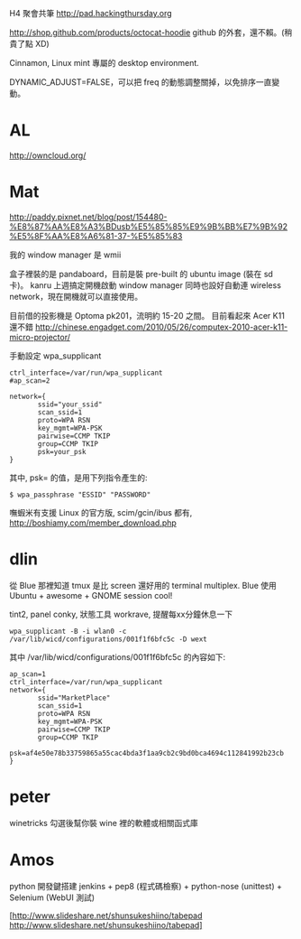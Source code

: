 


H4 聚會共筆 <http://pad.hackingthursday.org>


<http://shop.github.com/products/octocat-hoodie>
github 的外套，還不賴。(稍貴了點 XD)

Cinnamon, Linux mint 專屬的 desktop environment.


DYNAMIC_ADJUST=FALSE，可以把 freq 的動態調整關掉，以免排序一直變動。

# AL

<http://owncloud.org/>

# Mat

<http://paddy.pixnet.net/blog/post/154480-%E8%87%AA%E8%A3%BDusb%E5%85%85%E9%9B%BB%E7%9B%92%E5%8F%AA%E8%A6%81-37-%E5%85%83>

我的 window manager 是 wmii

盒子裡裝的是 pandaboard，目前是裝 pre-built 的 ubuntu image (裝在 sd 卡)。
kanru 上週搞定開機啟動 window manager
同時也設好自動連 wireless network，現在開機就可以直接使用。

目前借的投影機是 Optoma pk201，流明約 15-20 之間。
目前看起來 Acer K11 還不錯
<http://chinese.engadget.com/2010/05/26/computex-2010-acer-k11-micro-projector/>

手動設定 wpa_supplicant

    ctrl_interface=/var/run/wpa_supplicant
    #ap_scan=2

    network={
           ssid="your_ssid"
           scan_ssid=1
           proto=WPA RSN
           key_mgmt=WPA-PSK
           pairwise=CCMP TKIP
           group=CCMP TKIP
           psk=your_psk
    }


其中, psk= 的值，是用下列指令產生的:


    $ wpa_passphrase "ESSID" "PASSWORD"


嘸蝦米有支援 Linux 的官方版, scim/gcin/ibus 都有, <http://boshiamy.com/member_download.php>


# dlin

從 Blue 那裡知道 tmux 是比 screen  還好用的 terminal multiplex.
Blue 使用 Ubuntu + awesome + GNOME session cool!

tint2, panel
conky, 狀態工具
workrave, 提醒每xx分鐘休息一下


    wpa_supplicant -B -i wlan0 -c /var/lib/wicd/configurations/001f1f6bfc5c -D wext


其中 /var/lib/wicd/configurations/001f1f6bfc5c 的內容如下:

    ap_scan=1
    ctrl_interface=/var/run/wpa_supplicant
    network={
           ssid="MarketPlace"
           scan_ssid=1
           proto=WPA RSN
           key_mgmt=WPA-PSK
           pairwise=CCMP TKIP
           group=CCMP TKIP
           psk=af4e50e78b33759865a55cac4bda3f1aa9cb2c9bd0bca4694c112841992b23cb
    }


# peter

winetricks 勾選後幫你裝 wine 裡的軟體或相關函式庫

# Amos

python 開發鍵搭建
jenkins + pep8 (程式碼檢察) + python-nose (unittest) + Selenium (WebUI 測試)

[<http://www.slideshare.net/shunsukeshiino/tabepad>   http://www.slideshare.net/shunsukeshiino/tabepad]